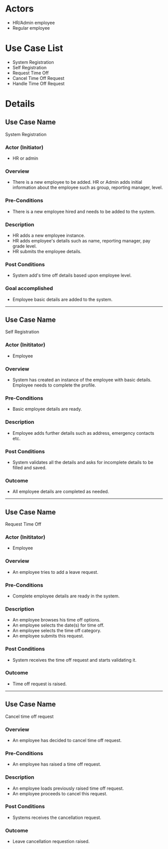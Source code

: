 # **Actors**

- HR/Admin employee
- Regular employee

# **Use Case List**

- System Registration
- Self Registration
- Request Time Off
- Cancel Time Off Request
- Handle Time Off Request

# **Details**

## Use Case Name
System Registration

### Actor (Initiator)
- HR or admin

### Overview
- There is a new employee to be added. HR or Admin adds initial information
about the employee such as group, reporting manager, level.

### Pre-Conditions
- There is a new employee hired and needs to be added to the system.

### Description
- HR adds a new employee instance.
- HR adds employee's details such as name, reporting manager, pay grade level.
- HR submits the employee details.

### Post Conditions
- System add's time off details based upon employee level.

### Goal accomplished
- Employee basic details are added to the system.

-----------------------------------------------------------------------------------

## Use Case Name
Self Registration

### Actor (Inititator)
- Employee

### Overview
- System has created an instance of the employee with basic details. Employee 
needs to complete the profile.

### Pre-Conditions
- Basic employee details are ready.

### Description
- Employee adds further details such as address, emergency contacts etc.

### Post Conditions
- System validates all the details and asks for incomplete details to be filled and saved.

### Outcome
- All employee details are completed as needed.

-----------------------------------------------------------------------------------

## Use Case Name
Request Time Off

### Actor (Inititator)
- Employee

### Overview
- An employee tries to add a leave request.

### Pre-Conditions
- Complete employee details are ready in the system.

### Description
- An employee browses his time off options.
- An employee selects the date(s) for time off.
- An employee selects the time off category.
- An employee submits this request.

### Post Conditions
- System receives the time off request and starts validating it.

### Outcome
- Time off request is raised.

-----------------------------------------------------------------------------------

## Use Case Name
Cancel time off request

### Overview
- An employee has decided to cancel time off request.

### Pre-Conditions
- An employee has raised a time off request.

### Description
- An employee loads previously raised time off request.
- An employee proceeds to cancel this request.

### Post Conditions
- Systems receives the cancellation request.

### Outcome
- Leave cancellation requestion raised.